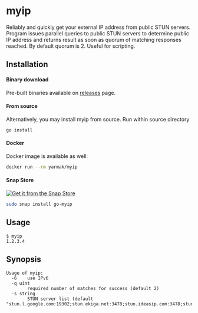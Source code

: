 # myip

Reliably and quickly get your external IP address from public STUN servers. Program issues parallel queries to public STUN servers to determine public IP address and returns result as soon as quorum of matching responses reached. By default quorum is 2. Useful for scripting.

## Installation

#### Binary download

Pre-built binaries available on [releases](https://github.com/Snawoot/myip/releases/latest) page.

#### From source

Alternatively, you may install myip from source. Run within source directory

```
go install
```

#### Docker

Docker image is available as well:

```sh
docker run --rm yarmak/myip
```

#### Snap Store

[![Get it from the Snap Store](https://snapcraft.io/static/images/badges/en/snap-store-black.svg)](https://snapcraft.io/go-myip)

```bash
sudo snap install go-myip
```

## Usage

```
$ myip
1.2.3.4
```

## Synopsis

```
Usage of myip:
  -6	use IPv6
  -q uint
    	required number of matches for success (default 2)
  -s string
    	STUN server list (default "stun.l.google.com:19302;stun.ekiga.net:3478;stun.ideasip.com:3478;stun.schlund.de:3478;stun.voiparound.com:3478;stun.voipbuster.com:3478;stun.voipstunt.com:3478")
```
